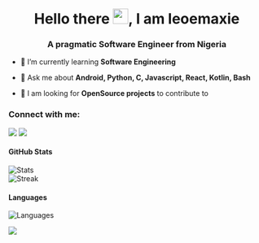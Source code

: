 <h1 align="center">Hello there <img src="https://raw.githubusercontent.com/MartinHeinz/MartinHeinz/master/wave.gif" width="30px" height="30px">, I am leoemaxie</h1></h1>

<h3 align="center">A pragmatic Software Engineer from Nigeria</h3>

- 🌱 I’m currently learning **Software Engineering**

- 💬 Ask me about **Android, Python, C, Javascript, React, Kotlin, Bash**

- 🥅 I am looking for **OpenSource projects** to contribute to

<h3 align="left">Connect with me:</h3>
<a href="https://www.linkedin.com/in/emmanuel-lafenwa-96a6a6222"><img src="https://img.shields.io/badge/follow-%40emmanuel-lafenwa-96a6a6222-1DA1F2?logo=linkedin&style=for-the-badge" /></a>
<a href="https://twitter.com/leoemaxie/" alt="twitter"><img src="https://img.shields.io/badge/follow-%40leomaxie-1DA1F2?logo=twitter&style=for-the-badge" /></a>

#### GitHub Stats 
![Stats](https://github-readme-stats.vercel.app/api?username=leoemaxie&show_icons=true&icon_color=D32F2F&theme=dark&title_color=D32F2F)   
![Streak](https://streak-stats.demolab.com/?user=leoemaxie&theme=dark) 
  
#### Languages 
![Languages](https://github-readme-stats.vercel.app/api/top-langs/?username=leoemaxie&title_color=f44336&theme=dark&langs_count=3&hide=javascript,html,roff,assembly,objective-c,xsslt) 
  
![](https://komarev.com/ghpvc/?username=leomaxie&color=2196f3)